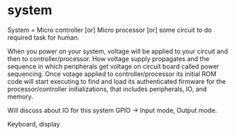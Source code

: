 # system

System = Micro controller [or] Micro processor [or] some circuit to do required task for human.

When you power on your system, voltage will be applied to your circuit and then to controller/processor. How voltage supply propagates and the sequence in which peripherals get voltage on circuit board called power sequencing.
Once votage applied to controller/processor its initial ROM code will start executing to find and load its authenticated firmware for the processor/controller initializations, that includes peripherals, IO, and memory.

Will discuss about IO for this system
  GPIO -> Input mode, Output mode.

Keyboard, display
